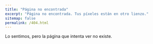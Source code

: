```yaml
---
title: "Página no encontrada"
excerpt: "Página no encontrada. Tus píxeles están en otro lienzo."
sitemap: false
permalink: /404.html
---
```


Lo sentimos, pero la página que intenta ver no existe.
